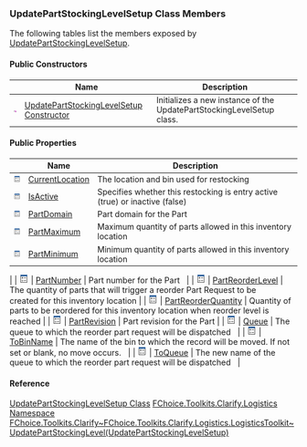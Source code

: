 ### UpdatePartStockingLevelSetup Class Members

The following tables list the members exposed by [UpdatePartStockingLevelSetup](FChoice.Toolkits.Clarify~FChoice.Toolkits.Clarify.Logistics.UpdatePartStockingLevelSetup.md).

#### Public Constructors

|   | Name | Description |
| --- | --- | --- |
| ![Public Constructor](dotnetimages/publicConstructor.png) | [UpdatePartStockingLevelSetup Constructor](FChoice.Toolkits.Clarify~FChoice.Toolkits.Clarify.Logistics.UpdatePartStockingLevelSetup~_ctor.md) | Initializes a new instance of the UpdatePartStockingLevelSetup class.   |

#### Public Properties

|   | Name | Description |
| --- | --- | --- |
| ![Public Property](dotnetimages/publicProperty.png) | [CurrentLocation](FChoice.Toolkits.Clarify~FChoice.Toolkits.Clarify.Logistics.UpdatePartStockingLevelSetup~CurrentLocation.md) | The location and bin used for restocking   |
| ![Public Property](dotnetimages/publicProperty.png) | [IsActive](FChoice.Toolkits.Clarify~FChoice.Toolkits.Clarify.Logistics.UpdatePartStockingLevelSetup~IsActive.md) | Specifies whether this restocking is entry active (true) or inactive (false)   |
| ![Public Property](dotnetimages/publicProperty.png) | [PartDomain](FChoice.Toolkits.Clarify~FChoice.Toolkits.Clarify.Logistics.UpdatePartStockingLevelSetup~PartDomain.md) | Part domain for the Part   |
| ![Public Property](dotnetimages/publicProperty.png) | [PartMaximum](FChoice.Toolkits.Clarify~FChoice.Toolkits.Clarify.Logistics.UpdatePartStockingLevelSetup~PartMaximum.md) | Maximum quantity of parts allowed in this inventory location |
| ![Public Property](dotnetimages/publicProperty.png) | [PartMinimum](FChoice.Toolkits.Clarify~FChoice.Toolkits.Clarify.Logistics.UpdatePartStockingLevelSetup~PartMinimum.md) | Minimum quantity of parts allowed in this inventory location
 |
| ![Public Property](dotnetimages/publicProperty.png) | [PartNumber](FChoice.Toolkits.Clarify~FChoice.Toolkits.Clarify.Logistics.UpdatePartStockingLevelSetup~PartNumber.md) | Part number for the Part   |
| ![Public Property](dotnetimages/publicProperty.png) | [PartReorderLevel](FChoice.Toolkits.Clarify~FChoice.Toolkits.Clarify.Logistics.UpdatePartStockingLevelSetup~PartReorderLevel.md) | The quantity of parts that will trigger a reorder Part Request to be created for this inventory location |
| ![Public Property](dotnetimages/publicProperty.png) | [PartReorderQuantity](FChoice.Toolkits.Clarify~FChoice.Toolkits.Clarify.Logistics.UpdatePartStockingLevelSetup~PartReorderQuantity.md) | Quantity of parts to be reordered for this inventory location when reorder level is reached |
| ![Public Property](dotnetimages/publicProperty.png) | [PartRevision](FChoice.Toolkits.Clarify~FChoice.Toolkits.Clarify.Logistics.UpdatePartStockingLevelSetup~PartRevision.md) | Part revision for the Part |
| ![Public Property](dotnetimages/publicProperty.png) | [Queue](FChoice.Toolkits.Clarify~FChoice.Toolkits.Clarify.Logistics.UpdatePartStockingLevelSetup~Queue.md) | The queue to which the reorder part request will be dispatched   |
| ![Public Property](dotnetimages/publicProperty.png) | [ToBinName](FChoice.Toolkits.Clarify~FChoice.Toolkits.Clarify.Logistics.UpdatePartStockingLevelSetup~ToBinName.md) | The name of the bin to which the record will be moved. If not set or blank, no move occurs.   |
| ![Public Property](dotnetimages/publicProperty.png) | [ToQueue](FChoice.Toolkits.Clarify~FChoice.Toolkits.Clarify.Logistics.UpdatePartStockingLevelSetup~ToQueue.md) | The new name of the queue to which the reorder part request will be dispatched   |

#### Reference

[UpdatePartStockingLevelSetup Class](FChoice.Toolkits.Clarify~FChoice.Toolkits.Clarify.Logistics.UpdatePartStockingLevelSetup.md)
[FChoice.Toolkits.Clarify.Logistics Namespace](FChoice.Toolkits.Clarify~FChoice.Toolkits.Clarify.Logistics_namespace.md)
[FChoice.Toolkits.Clarify~FChoice.Toolkits.Clarify.Logistics.LogisticsToolkit~UpdatePartStockingLevel(UpdatePartStockingLevelSetup)](FChoice.Toolkits.Clarify~FChoice.Toolkits.Clarify.Logistics.LogisticsToolkit~UpdatePartStockingLevel(UpdatePartStockingLevelSetup).md)
